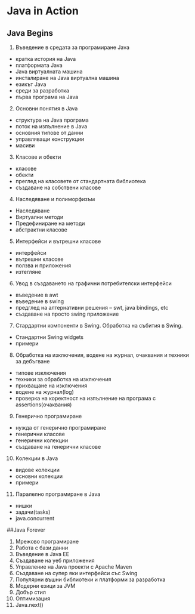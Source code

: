# Java in Action

## Java Begins
1. Въведение в средата за програмиране Java
 * кратка история на Java
 * платформата Java
 * Java виртуалната машина
 * инсталиране на Java виртуална машина
 * езикът Java
 * среди за разработка
 * първа програма на Java
2. Основни понятия в Java
 * структура на Java програма
 * поток на изпълнение в Java
 * основния типове от данни
 * управляващи конструкции
 * масиви
3. Класове и обекти
 * класове
 * обекти
 * преглед на класовете от стандартната библиотека
 * създаване на собствени класове
4. Наследяване и полиморфизъм
 * Наследяване
 * Виртуални методи
 * Предефиниране на методи
 * абстрактни класове
5. Интерфейси и вътрешни класове
 * интерфейси
 * вътрешни класове
 * ползва и приложения
 * изтегляне
6. Увод в създаването на графични потребителски интерфейси
 * въведение в awt
 * въведение в swing
 * предглед на алтернативни решения – swt, java bindings, etc
 * създаване на просто swing приложение
7. Стардартни компоненти в Swing. Обработка на събития в Swing.
 * Стандартни Swing widgets
 * примери
8. Обработка на изключения, водене на журнал, очаквания и техники за дебъгване
 * типове изключения
 * техники за обработка на изключения
 * прихващане на изключения
 * водене на журнал(log)
 * проверка на коректност на изпълнение на програма с assertions(очаквания)
9. Генерично програмиране
 * нужда от генерично програмиране
 * генерични класове
 * генерични колекции
 * създаване на генерични класове
10. Колекции в Java
 * видове колекции
 * основни колекции
 * примери
11. Паралелно програмиране в Java
 * нишки
 * задачи(tasks)
 * java.concurrent

##Java Forever
1. Мрежово програмиране
2. Работа с бази данни
3. Въведение в Java EE
4. Създаване на уеб приложения
5. Управление на Java проекти с Apache Maven
6. Създаване на супер яки интерфейси със Swing
7. Популярни въшни библиотеки и платформи за разработка
8. Модерни езици за JVM
9. Добър стил
10. Оптимизация
11. Java.next()
